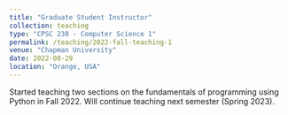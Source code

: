 ```yaml
---
title: "Graduate Student Instructor"
collection: teaching
type: "CPSC 230 - Computer Science 1"
permalink: /teaching/2022-fall-teaching-1
venue: "Chapman University"
date: 2022-08-29
location: "Orange, USA"
---
```


Started teaching two sections on the fundamentals of programming using Python in Fall 2022. Will continue teaching next semester (Spring 2023).

